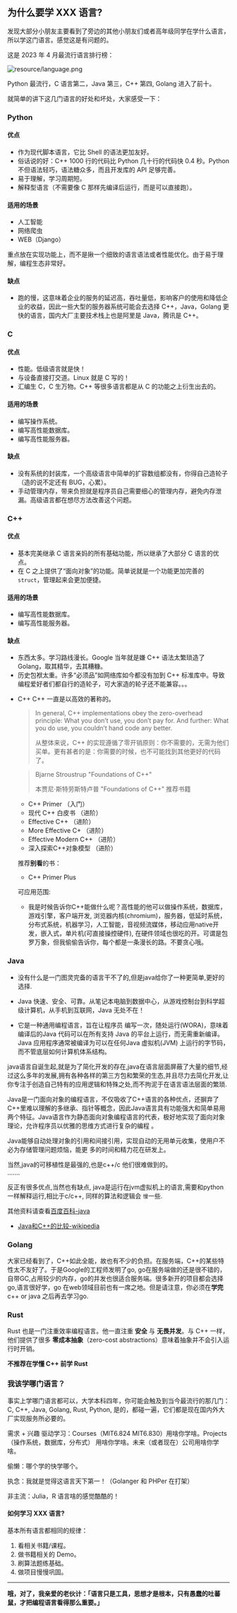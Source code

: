 ## 为什么要学 XXX 语言?

发现大部分小朋友主要看到了旁边的其他小朋友们或者高年级同学在学什么语言，所以学这门语言。感觉这是有问题的。

这是 2023 年 4 月最流行语言排行榜：

![resource/language.png](../resource/language.png)

Python 最流行，C 语言第二，Java 第三，C++ 第四, Golang 进入了前十。

就简单的讲下这几门语言的好处和坏处，大家感受一下：
### Python

#### 优点

* 作为现代脚本语言，它比 Shell 的语法更加友好。
* 俗话说的好：C++ 1000 行的代码比 Python 几十行的代码快 0.4 秒。Python 不但语法轻巧，语法糖众多，而且开发库的 API 足够完善。
* 易于理解，学习周期短。
* 解释型语言（不需要像 C 那样先编译后运行，而是可以直接跑）。

#### 适用的场景

* 人工智能
* 网络爬虫
* WEB（Django）

重点放在实现功能上，而不是揪一个细致的语言语法或者性能优化。由于易于理解，编程生态非常好。

#### 缺点

* 跑的慢，这意味着企业的服务的延迟高，吞吐量低，影响客户的使用和降低企业的收益，因此一些大型的服务器系统可能会去选择 C++，Java，Golang 更快的语言，国内大厂主要技术栈上也是阿里是 Java，腾讯是 C++。

### C

#### 优点

* 性能。低级语言就是快！
* 与设备直接打交道。Linux 就是 C 写的！
* 汇编生 C，C 生万物。C++ 等很多语言都是从 C 的功能之上衍生出去的。

#### 适用的场景

* 编写操作系统。
* 编写高性能数据库。
* 编写高性能服务器。

#### 缺点
* 没有系统的封装库，一个高级语言中简单的扩容数组都没有，你得自己造轮子（造的说不定还有 BUG，心累）。
* 手动管理内存，带来负担就是程序员自己需要细心的管理内存，避免内存泄漏。高级语言都在想尽方法改善这个问题。

### C++

#### 优点

* 基本完美继承 C 语言亲妈的所有基础功能，所以继承了大部分 C 语言的优点。
* 在 C 之上提供了“面向对象”的功能。简单说就是一个功能更加完善的 `struct`，管理起来会更加便捷。

#### 适用的场景

* 编写高性能数据库。
* 编写高性能服务器。

#### 缺点

* 东西太多。学习路线漫长。Google 当年就是嫌 C++ 语法太繁琐造了 Golang，取其精华，去其糟糠。
* 历史包袱太重。许多“必须品”如网络库如今都没有加到 C++ 标准库中。导致编程爱好者们都自行的造轮子，可大家造的轮子还不能兼容。。。

- C++
  C++ 一直是以高效的著称的。

  > In general, C++ implementations obey the zero-overhead principle: What you don’t use, you don’t pay for. And further: What you do use, you couldn’t hand code any better.
  >
  > 从整体来说，C++ 的实现遵循了零开销原则：你不需要的，无需为他们买单。更有甚者的是：你需要的时候，也不可能找到其他更好的代码了。

  > Bjarne Stroustrup "Foundations of C++"
  >
  > 本贾尼·斯特劳斯特卢普 "Foundations of C++"
  推荐书籍
  - C++ Primer                （入门）
  - 现代 C++ 白皮书           （进阶）
  - Effective C++             （进阶）
  - More Effective C+         （进阶）
  - Effective Modern C++      （进阶）
  - 深入探索C++对象模型       （进阶）

  推荐**别看**的书：
  - C++ Primer Plus

  可应用范围:
  - 我是时候告诉你C++能做什么呢？高性能的他可以做操作系统，数据库，游戏引擎，客户端开发, 浏览器内核(chromium)，服务器，低延时系统，分布式系统，机器学习，人工智能，音视频流媒体，移动应用native开发，嵌入式，单片机(可直接操控硬件), 在硬件领域也很吃的开。可谓是包罗万象，但我偷偷告诉你，每个都是一条漫长的路。不要贪心哦。


### Java

- 没有什么是一门图灵完备的语言干不了的,但是java给你了一种更简单,更好的选择.

- Java 快速、安全、可靠。从笔记本电脑到数据中心，从游戏控制台到科学超级计算机，从手机到互联网，Java 无处不在！

- 它是一种通用编程语言，旨在让程序员 编写一次，随处运行(WORA)，意味着编译后的Java 代码可以在所有支持 Java 的平台上运行，而无需重新编译。Java 应用程序通常被编译为可以在任何Java 虚拟机(JVM) 上运行的字节码，而不管底层如何计算机体系结构。

java语言自诞生起,就是为了简化开发的存在,java在语言层面屏蔽了大量的细节,经过这么多年的发展,拥有各种各样的第三方包和繁荣的生态,并且尽力去简化开发,让你专注于创造自己特有的应用逻辑和特殊之处,而不拘泥于在语言语法层面的繁琐.

Java是一门面向对象的编程语言，不仅吸收了C++语言的各种优点，还摒弃了C++里难以理解的多继承、指针等概念，因此Java语言具有功能强大和简单易用两个特征。Java语言作为静态面向对象编程语言的代表，极好地实现了面向对象理论，允许程序员以优雅的思维方式进行复杂的编程 。

Java能够自动处理对象的引用和间接引用，实现自动的无用单元收集，使用户不必为存储管理问题烦恼，能更
多的时间和精力花在研发上。

当然,java的可移植性是最强的,也是c++/c 他们很难做到的。  
.......

反正有很多优点,当然也有缺点, java是运行在jvm虚拟机上的语言,需要和python一样解释运行,相比于c/c++, 同样的算法和逻辑会 `慢`一些.

其他资料请查看[百度百科-java](https://baike.baidu.com/item/java/85979)


- [Java和C++的比较-wikipedia](https://en.wikipedia.org/wiki/Comparison_of_Java_and_C%2B%2B)

<!-- 眼光放到 10 年前，Golang 诞生在 2007, Rust 诞生在 2010, 它们作为新世纪的新语言，以它们独特的功能吸引了非常多的编程爱好者，并在一些传统领域占领了一部分的 C++/Java 市场。
-->
### Golang
  大家已经看到了，C++如此全能，故也有不少的负担。在服务端，C++的某些特性太不友好了。于是Google的工程师发明了go, go在服务端做的还是很不错的，自带GC,占用较少的内存，go的并发也很适合服务端。很多新开的项目都会选择go,语言很好学，go 在web领域目前也有一席之地。但是请注意，你必须在**学完** c++ or java 之后再去学习go.

### Rust

  Rust 也是一门注重效率编程语言。他一直注重 **安全** 与 **无畏并发**。与 C++ 一样，他们提供了很多 **零成本抽象**（zero-cost abstractions）意味着抽象并不会引入运行时开销。

**不推荐在学懂 C++ 前学 Rust**


### 我该学哪门语言？

事实上学哪门语言都可以，大学本科四年，你可能会触及到当今最流行的那几门：C, C++, Java, Golang, Rust, Python, 是的，都碰一遍，它们都是现在国内外大厂实现服务所必要的。

需求 + 兴趣 驱动学习：Courses（MIT6.824 MIT6.830）用啥你学啥。Projects（操作系统，数据库，分布式） 用啥你学啥。未来（或者现在）公司用啥你学啥。

偷懒：哪个学的快学哪个。

执念：我就是觉得这语言天下第一！（Golanger 和 PHPer 在打架）

非主流：Julia，R 语言啥的感觉酷酷的！

#### 如何学习 XXX 语言?

基本所有语言都相同的规律：

1. 看相关书籍/课程。
2. 做书籍相关的 Demo。
3. 刷算法题练基础。
4. 做项目慢慢巩固。

---

**哦，对了，我亲爱的老伙计：「语言只是工具，思想才是根本，只有愚蠢的吐蕃鼠，才把编程语言看得那么重要。」**